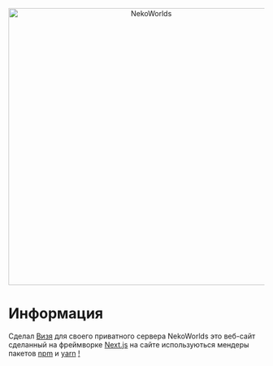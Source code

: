 <div align="center">
	<p>
		<a href="https://nekocorp.gq"><img src="https://i.ibb.co/BzV3rmv/2.png" width="546" alt="NekoWorlds" /></a>
	<p>
</div>

# Информация

Сделал [Визя](https://t.me/wesleezz) для своего приватного сервера NekoWorlds это веб-сайт сделанный на фреймворке [Next.js](https://nextjs.org) на сайте используються мендеры пакетов [npm](https://www.npmjs.com/) и [yarn](https://classic.yarnpkg.com) [!](https://classic.yarnpkg.com/assets/feature-speed.png)
